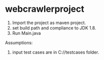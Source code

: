 # webcrawlerproject
1. Import the project as maven project.
2. set build path and compliance to JDK 1.8.
3. Run Main.java

Assumptions:
1. input test cases are in C://testcases folder.
